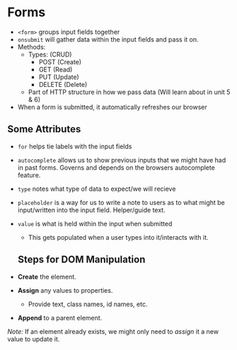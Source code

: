 # Forms
- `<form>` groups input fields together
- `onsubmit` will gather data within the input fields and pass it on.
- Methods:
    - Types: (CRUD)
        - POST (Create)
        - GET (Read)
        - PUT (Update)
        - DELETE (Delete)
    - Part of HTTP structure in how we pass data (Will learn about in unit 5 & 6)
- When a form is submitted, it automatically refreshes our browser


## Some Attributes
- `for` helps tie labels with the input fields
- `autocomplete` allows us to show previous inputs that we might have had in past forms. Governs and depends on the browsers autocomplete feature.
- `type` notes what type of data to expect/we will recieve
- `placeholder` is a way for us to write a note to users as to what might be input/written into the input field. Helper/guide text.
- `value` is what is held within the input when submitted
    - This gets populated when a user types into it/interacts with it.

    
    ## Steps for DOM Manipulation
- **Create** the element.
- **Assign** any values to properties.
  - Provide text, class names, id names, etc.
- **Append** to a parent element.

*Note:* If an element already exists, we might only need to *assign* it a new value to update it.
